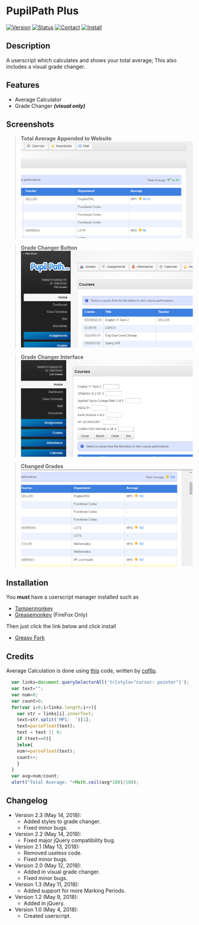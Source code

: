 # PupilPath Plus
[![Version](https://img.shields.io/badge/Version-2.3-blue.svg?longCache=true&style=for-the-badge "Version 2.3")](https://github.com/DeathHackz/PupilPathPlus/#changelog)
[![Status](https://img.shields.io/badge/Status-Developing-yellow.svg?longCache=true&style=for-the-badge "Active Development")](https://github.com/DeathHackz/PupilPathPlus)
[![Contact](https://img.shields.io/badge/Contact-DeathHackz-red.svg?longCache=true&style=for-the-badge "DeathHackz @GitHub")](https://github.com/DeathHackz)
[![Install](https://img.shields.io/badge/Install-GreasyFork-green.svg?longCache=true&style=for-the-badge "Install PupilPath Plus")](https://github.com/DeathHackz/PupilPathPlus/#installation)


Description
-----------
A userscript which calculates and shows your total average; This also includes a visual grade changer.

Features
--------
* Average Calculator
* Grade Changer ***(visual only)***

Screenshots
-----------
> **Total Average Appended to Website**
![Total Average Appended to Website](https://github.com/DeathHackz/PupilPathPlus/blob/master/screenshots/Total_Average.png?raw=true "Total Average Appended to Website")

> **Grade Changer Button**
![Grade Changer Button](https://github.com/DeathHackz/PupilPathPlus/blob/master/screenshots/Grade_Changer_Btn.png?raw=true "Grade Changer Button")

> **Grade Changer Interface**
![Grade Changer Interface](https://github.com/DeathHackz/PupilPathPlus/blob/master/screenshots/Grade_Changer.png?raw=true "Grade Changer Interface")

> **Changed Grades**
![Changed Grades](https://github.com/DeathHackz/PupilPathPlus/blob/master/screenshots/Changed_Grades.png?raw=true "Changed Grades")

Installation
-------
You **must** have a userscript manager installed such as

* [Tampermonkey](https://tampermonkey.net/)
* [Greasemonkey](https://www.greasespot.net/) (FireFox Only)

Then just click the link below and click install

* [Greasy Fork](https://greasyfork.org/en/scripts/368390)

Credits
-------
Average Calculation is done using [this](https://gist.github.com/cqfllp/1c2ccc83733fb1d4264a3785b14249d1) code, written by [cqfllp](https://github.com/cqfllp).
```javascript
  var links=document.querySelectorAll('tr[style="cursor: pointer"]');
  var text="";
  var num=0;
  var count=0;
  for(var i=0;i<links.length;i++){
    var str = links[i].innerText;
    text=str.split('MP1:  ')[1];
    text=parseFloat(text);
    text = text || 0;
    if (text==0){
    }else{
    num+=parseFloat(text);
    count++;
    }
  }
  var avg=num/count;
  alert("Total Average: "+Math.ceil(avg*100)/100);
```

Changelog
---------
* Version 2.3 (May 14, 2018):
    - Added styles to grade changer.
    - Fixed minor bugs.
* Version 2.2 (May 14, 2018):
    - Fixed major jQuery compatibility bug.
* Version 2.1 (May 13, 2018):
    - Removed useless code.
    - Fixed minor bugs.
* Version 2.0 (May 12, 2018):
    - Added in visual grade changer.
    - Fixed minor bugs.
* Version 1.3 (May 11, 2018):
    - Added support for more Marking Periods.
* Version 1.2 (May 9, 2018):
    - Added in jQuery.
* Version 1.0 (May 4, 2018):
	- Created userscript.

